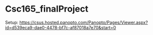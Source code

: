 # Csc165_finalProject

Setup: https://csus.hosted.panopto.com/Panopto/Pages/Viewer.aspx?id=d539eca9-dae0-4478-bf7c-af87018a7e70&start=0

